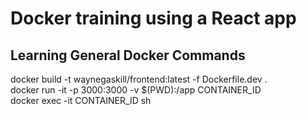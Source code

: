 
# Docker training using a React app

## Learning General Docker Commands

docker build -t waynegaskill/frontend:latest -f Dockerfile.dev .  
docker run -it -p 3000:3000 -v $(PWD):/app CONTAINER_ID  
docker exec -it CONTAINER_ID sh  

